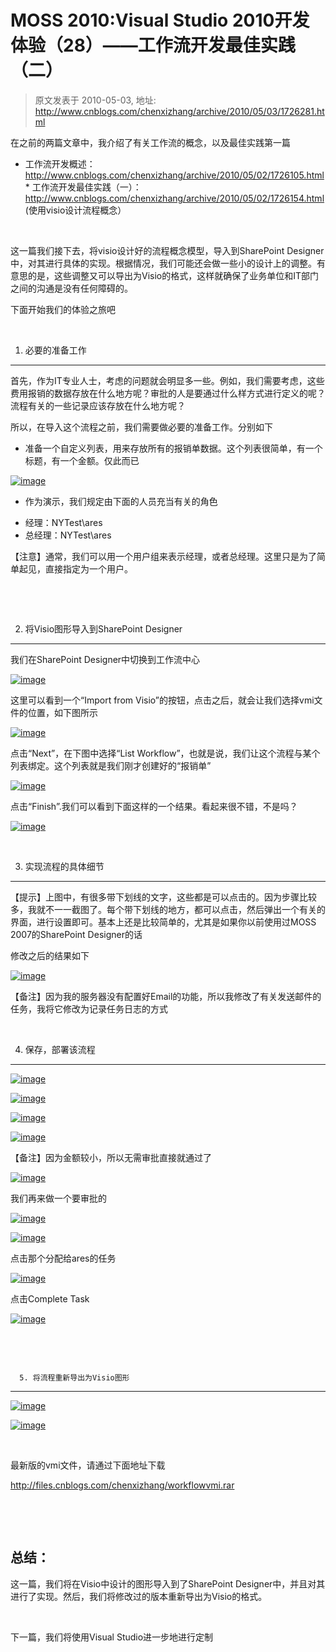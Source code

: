 # MOSS 2010:Visual Studio 2010开发体验（28）——工作流开发最佳实践（二） 
> 原文发表于 2010-05-03, 地址: http://www.cnblogs.com/chenxizhang/archive/2010/05/03/1726281.html 


在之前的两篇文章中，我介绍了有关工作流的概念，以及最佳实践第一篇

 * 工作流开发概述：<http://www.cnblogs.com/chenxizhang/archive/2010/05/02/1726105.html>* 工作流开发最佳实践（一）：<http://www.cnblogs.com/chenxizhang/archive/2010/05/02/1726154.html> (使用visio设计流程概念）

  

 这一篇我们接下去，将visio设计好的流程概念模型，导入到SharePoint Designer中，对其进行具体的实现。根据情况，我们可能还会做一些小的设计上的调整。有意思的是，这些调整又可以导出为Visio的格式，这样就确保了业务单位和IT部门之间的沟通是没有任何障碍的。

 下面开始我们的体验之旅吧

  

 1. 必要的准备工作
----------

 首先，作为IT专业人士，考虑的问题就会明显多一些。例如，我们需要考虑，这些费用报销的数据存放在什么地方呢？审批的人是要通过什么样方式进行定义的呢？流程有关的一些记录应该存放在什么地方呢？

 所以，在导入这个流程之前，我们需要做必要的准备工作。分别如下

 * 准备一个自定义列表，用来存放所有的报销单数据。这个列表很简单，有一个标题，有一个金额。仅此而已

 [![image](./images/1726281-image_thumb_2.png "image")](http://images.cnblogs.com/cnblogs_com/chenxizhang/WindowsLiveWriter/MOSS2010VisualStudio201028_146F7/image_6.png) 

 * 作为演示，我们规定由下面的人员充当有关的角色
+ 经理：NYTest\ares
+ 总经理：NYTest\ares

 【注意】通常，我们可以用一个用户组来表示经理，或者总经理。这里只是为了简单起见，直接指定为一个用户。

  

  

 2. 将Visio图形导入到SharePoint Designer
---------------------------------

 我们在SharePoint Designer中切换到工作流中心

 [![image](./images/1726281-image_thumb.png "image")](http://images.cnblogs.com/cnblogs_com/chenxizhang/WindowsLiveWriter/MOSS2010VisualStudio201028_146F7/image_2.png) 

 这里可以看到一个“Import from Visio”的按钮，点击之后，就会让我们选择vmi文件的位置，如下图所示

 [![image](./images/1726281-image_thumb_1.png "image")](http://images.cnblogs.com/cnblogs_com/chenxizhang/WindowsLiveWriter/MOSS2010VisualStudio201028_146F7/image_4.png) 

 点击“Next”，在下图中选择“List Workflow”，也就是说，我们让这个流程与某个列表绑定。这个列表就是我们刚才创建好的“报销单”

 [![image](./images/1726281-image_thumb_3.png "image")](http://images.cnblogs.com/cnblogs_com/chenxizhang/WindowsLiveWriter/MOSS2010VisualStudio201028_146F7/image_8.png) 

 点击“Finish”.我们可以看到下面这样的一个结果。看起来很不错，不是吗？

 [![image](./images/1726281-image_thumb_4.png "image")](http://images.cnblogs.com/cnblogs_com/chenxizhang/WindowsLiveWriter/MOSS2010VisualStudio201028_146F7/image_10.png) 

  

 3. 实现流程的具体细节
------------

 【提示】上图中，有很多带下划线的文字，这些都是可以点击的。因为步骤比较多，我就不一一截图了。每个带下划线的地方，都可以点击，然后弹出一个有关的界面，进行设置即可。基本上还是比较简单的，尤其是如果你以前使用过MOSS 2007的SharePoint Designer的话

 修改之后的结果如下

 [![image](./images/1726281-image_thumb_6.png "image")](http://images.cnblogs.com/cnblogs_com/chenxizhang/WindowsLiveWriter/MOSS2010VisualStudio201028_146F7/image_14.png) 

 【备注】因为我的服务器没有配置好Email的功能，所以我修改了有关发送邮件的任务，我将它修改为记录任务日志的方式

  

 4. 保存，部署该流程
-----------

 [![image](./images/1726281-image_thumb_8.png "image")](http://images.cnblogs.com/cnblogs_com/chenxizhang/WindowsLiveWriter/MOSS2010VisualStudio201028_146F7/image_18.png) 

 [![image](./images/1726281-image_thumb_9.png "image")](http://images.cnblogs.com/cnblogs_com/chenxizhang/WindowsLiveWriter/MOSS2010VisualStudio201028_146F7/image_20.png) 

 [![image](./images/1726281-image_thumb_10.png "image")](http://images.cnblogs.com/cnblogs_com/chenxizhang/WindowsLiveWriter/MOSS2010VisualStudio201028_146F7/image_22.png) 

 [![image](./images/1726281-image_thumb_11.png "image")](http://images.cnblogs.com/cnblogs_com/chenxizhang/WindowsLiveWriter/MOSS2010VisualStudio201028_146F7/image_24.png) 

 【备注】因为金额较小，所以无需审批直接就通过了

 [![image](./images/1726281-image_thumb_12.png "image")](http://images.cnblogs.com/cnblogs_com/chenxizhang/WindowsLiveWriter/MOSS2010VisualStudio201028_146F7/image_26.png) 

 我们再来做一个要审批的

 [![image](./images/1726281-image_thumb_13.png "image")](http://images.cnblogs.com/cnblogs_com/chenxizhang/WindowsLiveWriter/MOSS2010VisualStudio201028_146F7/image_28.png) 

 [![image](./images/1726281-image_thumb_14.png "image")](http://images.cnblogs.com/cnblogs_com/chenxizhang/WindowsLiveWriter/MOSS2010VisualStudio201028_146F7/image_30.png) 

 点击那个分配给ares的任务

 [![image](./images/1726281-image_thumb_15.png "image")](http://images.cnblogs.com/cnblogs_com/chenxizhang/WindowsLiveWriter/MOSS2010VisualStudio201028_146F7/image_32.png) 

 点击Complete Task

 [![image](./images/1726281-image_thumb_16.png "image")](http://images.cnblogs.com/cnblogs_com/chenxizhang/WindowsLiveWriter/MOSS2010VisualStudio201028_146F7/image_34.png) 

  

  

      5. 将流程重新导出为Visio图形
------------------

 [![image](./images/1726281-image_thumb_5.png "image")](http://images.cnblogs.com/cnblogs_com/chenxizhang/WindowsLiveWriter/MOSS2010VisualStudio201028_146F7/image_12.png) 

  [![image](./images/1726281-image_thumb_7.png "image")](http://images.cnblogs.com/cnblogs_com/chenxizhang/WindowsLiveWriter/MOSS2010VisualStudio201028_146F7/image_16.png) 

  

 最新版的vmi文件，请通过下面地址下载

 <http://files.cnblogs.com/chenxizhang/workflowvmi.rar>

  

  

 总结：
---

 这一篇，我们将在Visio中设计的图形导入到了SharePoint Designer中，并且对其进行了实现。然后，我们将修改过的版本重新导出为Visio的格式。

  

 下一篇，我们将使用Visual Studio进一步地进行定制


